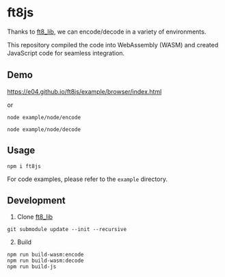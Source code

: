 # ft8js

Thanks to [ft8_lib](https://github.com/kgoba/ft8_lib), we can encode/decode in a variety of environments.

This repository compiled the code into WebAssembly (WASM) and created JavaScript code for seamless integration.
　
## Demo

https://e04.github.io/ft8js/example/browser/index.html

or 

`node example/node/encode`

`node example/node/decode`

## Usage

`npm i ft8js`

For code examples, please refer to the `example` directory.

## Development

1. Clone [ft8_lib](https://github.com/kgoba/ft8_lib)

```
git submodule update --init --recursive
```

2. Build

```
npm run build-wasm:encode
npm run build-wasm:decode
npm run build-js
```
